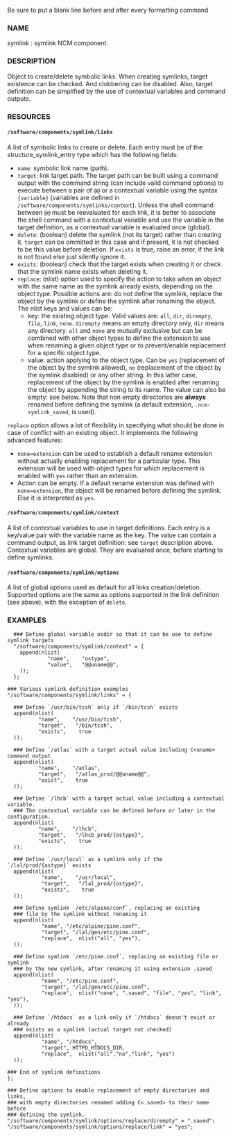 Be sure to put a blank line before and after every formatting command

### NAME

symlink : symlink NCM component.

### DESCRIPTION

Object to create/delete symbolic links. When creating symlinks, target existence can be checked. And clobbering can be disabled. Also, target definition can be simplified by
the use of contextual variables and command outputs.

### RESOURCES

#### `/software/components/symlink/links`

A list of symbolic links to create or delete.  Each entry
must be of the structure\_symlink\_entry type which has the following
fields:

- `name`: symbolic link name (path).
- `target`: link target path. The target path can be built using a command output with the command string (can include valid command options)
to execute between a pair of `@@` or a contextual variable using the syntax
`{variable}` (variables are defined in `/software/components/symlinks/context`). Unless the shell command between `@@` must be reevaluated for each link, it is better
to associate the shell command
with a contextual variable and use the variable in the target definition, as a contextual variable is evaluated once (global).
- `delete`: (boolean) delete the symlink (not its target) rather than creating it. `target` can be ommitted in this case and if present, it is not checked to be this value before
deletion. If `exists` is true, raise an error, if the link is not found else just silently ignore it.
- `exists`: (boolean) check that the target exists when creating it or check that the symlink name exists when deleting it.
- `replace`: (nlist) option used to specify the action to take when an object with the same name as the symlink already exists, depending on the object type.
Possible actions are: do not define the symlink, replace the
object by the symlink or define the symlink after renaming the object. The nlist keys and values can be:
    - key: the existing object type. Valid values are: `all`, `dir`, `dirempty`, `file`, `link`, `none`.  `dirempty` means an empty directory only, `dir` means any directory.
    `all` and `none` are mutually exclusive but can be combined with other object types to define the extension to use when renaming a given object type or to prevent/enable replacement for a specific object type.
    - value: action applying to the object type. Can be `yes` (replacement of the object by the symlink allowed), `no` (replacement of the object by the symlink disabled) or any other
    string. In this latter case, replacement of the object by the symlink is enabled after renaming the object by appending the string to its name. The value can also be empty: see
    below. Note that non empty directories are **always** renamed before defining the symlink (a default extension, `.ncm-symlink_saved`, is used).

`replace` option allows a lot of flexibility in specifying what should be done in case of conflict with an existing object. It implements the following advanced features:

- `none=extension` can be used to establish a default rename extension without actually enabling replacement for a particular type. This extension
will be used with object types for which replacement is enabled with `yes` rather than an extension.
- Action can be empty. If a default rename extension was defined with `none=extension`, the object will be renamed before defining the symlink. Else it is interpreted as `yes`.

#### `/software/components/symlink/context`

A list of contextual variables to use in target definitions.  Each entry is a key/value pair with the variable name
as the key. The value can contain a command output, as link target definition: see `target` description above.
Contextual variables are global. They are evaluated once, before starting to define
symlinks.

#### `/software/components/symlink/options`

A list of global options used as default for all links creation/deletion. Supported options are the same as options supported in the link definition (see above),
with the exception of `delete`.

### EXAMPLES

      ### Define global variable osdir so that it can be use to define symlink targets
      "/software/components/symlink/context" = {
        append(nlist(
                 "name",    "ostype",
                 "value",   "@@uname@@",
        ));
      };

    ### Various symlink definition examples
    "/software/components/symlink/links" = {

      ### Define `/usr/bin/tcsh` only if `/bin/tcsh` exists
      append(nlist(
              "name",    "/usr/bin/tcsh",
              "target",   "/bin/tcsh",
              "exists",    true
      ));

      ### Define `/atlas` with a target actual value including C<uname> command output
      append(nlist(
              "name",    "/atlas",
              "target",   "/atlas_prod/@@uname@@",
              "exist",    true
      ));

      ### Define `/lhcb` with a target actual value including a contextual variable.
      ### The contextual variable can be defined before or later in the configuration.
      append(nlist(
              "name",    "/lhcb",
              "target",   "/lhcb_prod/{ostype}",
              "exists",    true
      ));

      ### Define `/usr/local` as a symlink only if the `/lal/prod/{ostype}` exists
      append(nlist(
               "name",    "/usr/local",
               "target",   "/lal_prod/{ostype}",
               "exists",    true
      ));

      ### Define symlink `/etc/alpine/conf`, replacing an existing
      ### file by the symlink without renaming it
      append(nlist(
               "name", "/etc/alpine/pine.conf",
               "target", "/lal/gen/etc/pine.conf",
               "replace",  nlist("all", "yes"),
      ));

      ### Define symlink `/etc/pine.conf`, replacing an existing file or symlink
      ### by the new symlink, after renaming it using extension .saved
      append(nlist(
               "name", "/etc/pine.conf",
               "target", "/lal/gen/etc/pine.conf",
               "replace",  nlist("none", ".saved", "file", "yes", "link", "yes"),
      ));

      ### Define `/htdocs` as a link only if `/htdocs` doesn't exist or already
      ### exists as a symlink (actual target not checked)
      append(nlist(
               "name", "/htdocs",
               "target", HTTPD_HTDOCS_DIR,
               "replace",  nlist("all","no","link", "yes")
      ));

    ### End of symlink definitions
    };

    ### Define options to enable replacement of empty directories and links,
    ### with empty directories renamed adding C<.saved> to their name before
    ### defining the symlink.
    "/software/components/symlink/options/replace/dirempty" = ".saved";
    "/software/components/symlink/options/replace/link" = "yes";


